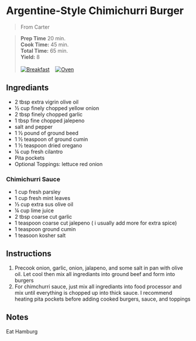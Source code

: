 # Argentine-Style Chimichurri Burger

> From Carter

> **Prep Time** 20 min.<br>
**Cook Time:** 45 min.<br>
**Total Time:** 65 min.<br>
**Yield:** 8<br> <br>
[![Breakfast](https://img.shields.io/badge/Meal_Type-Lunch/Dinner-blue)](#) &nbsp;&nbsp;
[![Oven](https://img.shields.io/badge/Cooking_Method-Grill-green)](#)

## Ingrediants
- 2 tbsp extra vigrin olive oil
- &frac12; cup finely chopped yellow onion
- 2 tbsp finely chopped garlic
- 1 tbsp fine chopped jalepeno
- salt and pepper
- 1 &frac12; pound of ground beed
- 1 &frac12; teaspoon of ground cumin
- 1 &frac12; teaspoon dried oregano
- &frac14; cup fresh cilantro
- Pita pockets
- Optional Toppings: lettuce red onion

### Chimichurri Sauce
- 1 cup fresh parsley
- 1 cup fresh mint leaves
- &frac13; cup extra sus olive oil
- &frac14; cup lime juice
- 2 tbsp coarse cut garlic
- 1 teaspoon coarse cut jalepeno ( i usually add more for extra spice)
- 1 teaspoon ground cumin
- 1 teasoon kosher salt



## Instructions
1. Precook onion, garlic, onion, jalapeno, and some salt in pan with olive oil. Let cool then mix all ingrediants into ground beef and form into burgers
2. For chimchurri sauce, just mix all ingrediants into food processor and mix until everything is chopped up into thick sauce. I recommend heating pita pockets before adding cooked burgers, sauce, and toppings

## Notes
Eat Hamburg
